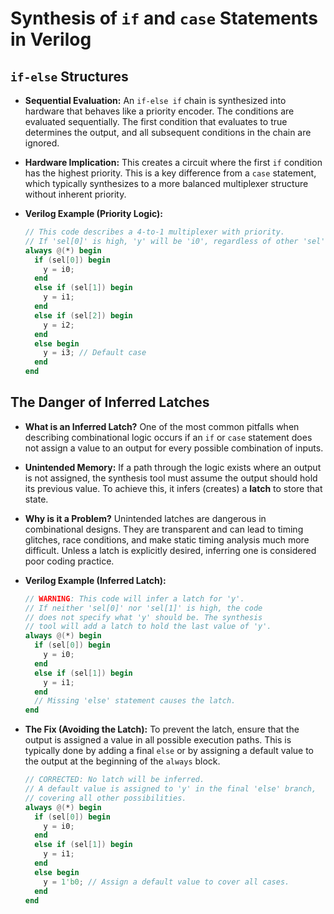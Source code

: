 # Synthesis of `if` and `case` Statements in Verilog

## `if-else` Structures

* **Sequential Evaluation:** An `if-else if` chain is synthesized into hardware that behaves like a priority encoder. The conditions are evaluated sequentially. The first condition that evaluates to true determines the output, and all subsequent conditions in the chain are ignored.
* **Hardware Implication:** This creates a circuit where the first `if` condition has the highest priority. This is a key difference from a `case` statement, which typically synthesizes to a more balanced multiplexer structure without inherent priority.

* **Verilog Example (Priority Logic):**
    ```verilog
    // This code describes a 4-to-1 multiplexer with priority.
    // If 'sel[0]' is high, 'y' will be 'i0', regardless of other 'sel' bits.
    always @(*) begin
      if (sel[0]) begin
        y = i0;
      end
      else if (sel[1]) begin
        y = i1;
      end
      else if (sel[2]) begin
        y = i2;
      end
      else begin
        y = i3; // Default case
      end
    end
    ```

## The Danger of Inferred Latches

* **What is an Inferred Latch?** One of the most common pitfalls when describing combinational logic occurs if an `if` or `case` statement does not assign a value to an output for every possible combination of inputs.
* **Unintended Memory:** If a path through the logic exists where an output is not assigned, the synthesis tool must assume the output should hold its previous value. To achieve this, it infers (creates) a **latch** to store that state.
* **Why is it a Problem?** Unintended latches are dangerous in combinational designs. They are transparent and can lead to timing glitches, race conditions, and make static timing analysis much more difficult. Unless a latch is explicitly desired, inferring one is considered poor coding practice.

* **Verilog Example (Inferred Latch):**
    ```verilog
    // WARNING: This code will infer a latch for 'y'.
    // If neither 'sel[0]' nor 'sel[1]' is high, the code
    // does not specify what 'y' should be. The synthesis
    // tool will add a latch to hold the last value of 'y'.
    always @(*) begin
      if (sel[0]) begin
        y = i0;
      end
      else if (sel[1]) begin
        y = i1;
      end
      // Missing 'else' statement causes the latch.
    end
    ```

* **The Fix (Avoiding the Latch):**
    To prevent the latch, ensure that the output is assigned a value in all possible execution paths. This is typically done by adding a final `else` or by assigning a default value to the output at the beginning of the `always` block.

    ```verilog
    // CORRECTED: No latch will be inferred.
    // A default value is assigned to 'y' in the final 'else' branch,
    // covering all other possibilities.
    always @(*) begin
      if (sel[0]) begin
        y = i0;
      end
      else if (sel[1]) begin
        y = i1;
      end
      else begin
        y = 1'b0; // Assign a default value to cover all cases.
      end
    end
    ```